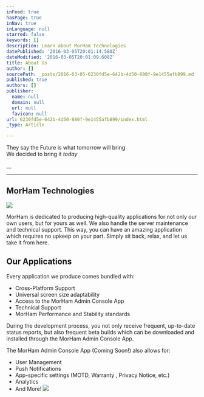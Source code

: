 ```yaml
---
inFeed: true
hasPage: true
inNav: true
inLanguage: null
starred: false
keywords: []
description: Learn about MorHam Technologies
datePublished: '2016-03-05T20:01:14.580Z'
dateModified: '2016-03-05T20:01:09.608Z'
title: About Us
author: []
sourcePath: _posts/2016-03-05-6230fd5e-642b-4d50-880f-9e1455afb899.md
published: true
authors: []
publisher:
  name: null
  domain: null
  url: null
  favicon: null
url: 6230fd5e-642b-4d50-880f-9e1455afb899/index.html
_type: Article

---
```

They say the Future is what tomorrow will bring  
We decided to bring it _today_

__

****

## MorHam Technologies
![](https://the-grid-user-content.s3-us-west-2.amazonaws.com/4472bf84-0c46-4d57-817e-37611688400d.png)

MorHam is dedicated to producing high-quality applications for not only our own users, but for yours as well. We also handle the server maintenance and technical support. This way, you can have an amazing application which requires no upkeep on your part. Simply sit back, relax, and let us take it from here. 

## Our Applications

Every application we produce comes bundled with:

* Cross-Platform Support
* Universal screen size adaptability 
* Access to the MorHam Admin Console App
* Technical Support
* MorHam Performance and Stability standards

During the development process, you not only receive frequent, up-to-date status reports, but also frequent beta builds which can be downloaded and installed through the MorHam Admin Console App.

The MorHam Admin Console App (Coming Soon!) also allows for: 

* User Management
* Push Notifications
* App-specific settings (MOTD, Warranty , Privacy Notice, etc.)
* Analytics
* And More!
![](https://the-grid-user-content.s3-us-west-2.amazonaws.com/715e33c0-9289-464a-a7b2-b5d7211b9449.jpg)